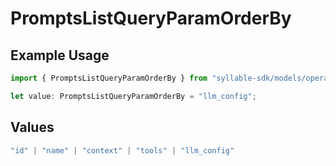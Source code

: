 # PromptsListQueryParamOrderBy

## Example Usage

```typescript
import { PromptsListQueryParamOrderBy } from "syllable-sdk/models/operations";

let value: PromptsListQueryParamOrderBy = "llm_config";
```

## Values

```typescript
"id" | "name" | "context" | "tools" | "llm_config"
```